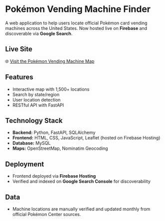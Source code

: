 # Pokémon Vending Machine Finder

A web application to help users locate official Pokémon card vending machines across the United States. Now hosted live on **Firebase** and discoverable via **Google Search**.

## Live Site
🌐 [Visit the Pokémon Vending Machine Map](https://pokemon-vending-frontend-2088e.web.app/)

## Features
- Interactive map with 1,500+ locations  
- Search by state/region  
- User location detection  
- RESTful API with FastAPI  

## Technology Stack
- **Backend:** Python, FastAPI, SQLAlchemy  
- **Frontend:** HTML, CSS, JavaScript, Leaflet (hosted on Firebase Hosting)  
- **Database:** MySQL  
- **Maps:** OpenStreetMap, Nominatim Geocoding  

## Deployment
- Frontend deployed via **Firebase Hosting**  
- Verified and indexed on **Google Search Console** for discoverability  


## Data

- Machine locations are manually verified and updated monthly from official Pokémon Center sources.

